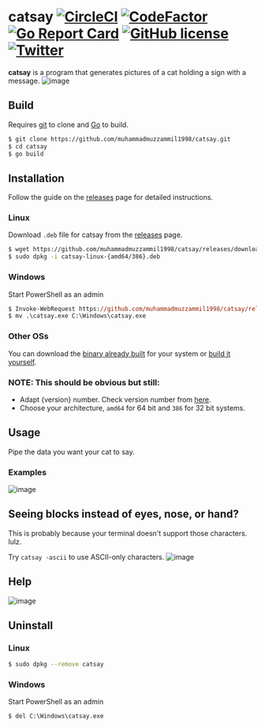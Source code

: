 # catsay [![CircleCI](https://circleci.com/gh/muhammadmuzzammil1998/catsay.svg?style=svg)](https://circleci.com/gh/muhammadmuzzammil1998/catsay) [![CodeFactor](https://www.codefactor.io/repository/github/muhammadmuzzammil1998/catsay/badge)](https://www.codefactor.io/repository/github/muhammadmuzzammil1998/catsay) [![Go Report Card](https://goreportcard.com/badge/github.com/muhammadmuzzammil1998/catsay)](https://goreportcard.com/report/github.com/muhammadmuzzammil1998/catsay) [![GitHub license](https://img.shields.io/github/license/muhammadmuzzammil1998/catsay.svg)](https://github.com/muhammadmuzzammil1998/catsay/blob/master/LICENSE) [![Twitter](https://img.shields.io/twitter/url/https/github.com/muhammadmuzzammil1998/catsay.svg?style=social)](https://twitter.com/intent/tweet?hashtags=catsay&text=Take%20a%20look%20at%20this!%20CatSay%20by%20@mmuzzammil1998&url=https://github.com/muhammadmuzzammil1998/catsay/)

**catsay** is a program that generates pictures of a cat holding a sign with a message. 
![image](https://user-images.githubusercontent.com/12321712/44936312-c7474500-ad91-11e8-87a5-e341f5f55170.png)

## Build
Requires [git](https://git-scm.com/download/win) to clone and [Go](https://golang.org/dl/) to build.
```bash
$ git clone https://github.com/muhammadmuzzammil1998/catsay.git
$ cd catsay
$ go build
```

## Installation
Follow the guide on the [releases](https://github.com/muhammadmuzzammil1998/catsay/releases) page for detailed instructions.
### Linux
Download `.deb` file for catsay from the [releases](https://github.com/muhammadmuzzammil1998/catsay/releases) page.
```bash
$ wget https://github.com/muhammadmuzzammil1998/catsay/releases/download/{version}/catsay-linux-{amd64/386}.deb
$ sudo dpkg -i catsay-linux-{amd64/386}.deb
```
### Windows
Start PowerShell as an admin
```ps
$ Invoke-WebRequest https://github.com/muhammadmuzzammil1998/catsay/releases/download/{version}/catsay-windows-{amd64/386}.exe -OutFile catsay.exe
$ mv .\catsay.exe C:\Windows\catsay.exe
```
### Other OSs
You can download the [binary already built](https://github.com/muhammadmuzzammil1998/catsay/releases) for your system or [build it yourself](https://github.com/muhammadmuzzammil1998/catsay#build).

### NOTE: This should be obvious but still:
 - Adapt {version} number. Check version number from [here](https://github.com/muhammadmuzzammil1998/catsay/releases).
 - Choose your architecture, `amd64` for 64 bit and `386` for 32 bit systems.

## Usage
Pipe the data you want your cat to say.
### Examples
![image](https://user-images.githubusercontent.com/12321712/44936315-c7dfdb80-ad91-11e8-9277-1377706b6da5.png)

## Seeing blocks instead of eyes, nose, or hand?
This is probably because your terminal doesn't support those characters. lulz.

Try `catsay -ascii` to use ASCII-only characters. 
![image](https://user-images.githubusercontent.com/12321712/44936316-c9110880-ad91-11e8-8e0f-05c07666e436.png)

## Help
![image](https://user-images.githubusercontent.com/12321712/44982196-b6195680-af92-11e8-8847-af7c997ce4c5.png)

## Uninstall
### Linux
```bash
$ sudo dpkg --remove catsay
```
### Windows
Start PowerShell as an admin
```ps
$ del C:\Windows\catsay.exe
```
